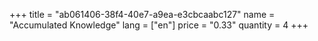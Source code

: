 +++
title = "ab061406-38f4-40e7-a9ea-e3cbcaabc127"
name = "Accumulated Knowledge"
lang = ["en"]
price = "0.33"
quantity = 4
+++
